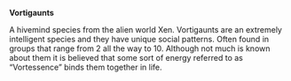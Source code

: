 
**Vortigaunts**

A hivemind species from the alien world Xen. Vortigaunts are an extremely intelligent species and they have unique social patterns. Often found in groups that range from 2 all the way to 10. Although not much is known about them it is believed that some sort of energy referred to as “Vortessence” binds them together in life.
